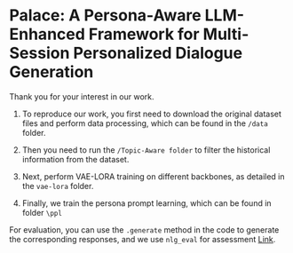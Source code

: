 # Palace: A Persona-Aware LLM-Enhanced Framework for Multi-Session Personalized Dialogue Generation

Thank you for your interest in our work.

1. To reproduce our work, you first need to download the original dataset files and perform data processing, which can be found in the `/data` folder.

2. Then you need to run the `/Topic-Aware folder` to filter the historical information from the dataset.

3. Next, perform VAE-LORA training on different backbones, as detailed in the `vae-lora` folder.

4. Finally, we train the persona prompt learning, which can be found in folder `\ppl` 

For evaluation, you can use the `.generate` method in the code to generate the corresponding responses, and we use `nlg_eval` for assessment [Link](https://github.com/Maluuba/nlg-eval).




